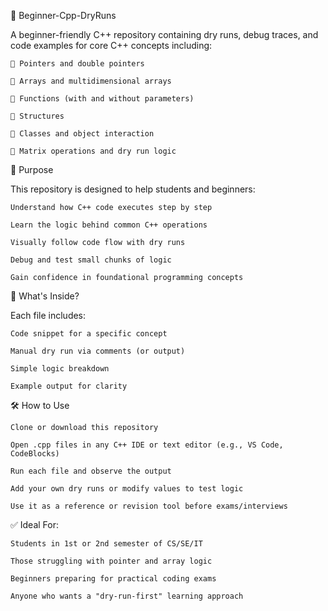 📘 Beginner-Cpp-DryRuns

A beginner-friendly C++ repository containing dry runs, debug traces, and code examples for core C++ concepts including:

    🔹 Pointers and double pointers

    🔹 Arrays and multidimensional arrays

    🔹 Functions (with and without parameters)

    🔹 Structures

    🔹 Classes and object interaction

    🔹 Matrix operations and dry run logic

🚀 Purpose

This repository is designed to help students and beginners:

    Understand how C++ code executes step by step

    Learn the logic behind common C++ operations

    Visually follow code flow with dry runs

    Debug and test small chunks of logic

    Gain confidence in foundational programming concepts

📂 What's Inside?

Each file includes:

    Code snippet for a specific concept

    Manual dry run via comments (or output)

    Simple logic breakdown

    Example output for clarity

🛠️ How to Use

    Clone or download this repository

    Open .cpp files in any C++ IDE or text editor (e.g., VS Code, CodeBlocks)

    Run each file and observe the output

    Add your own dry runs or modify values to test logic

    Use it as a reference or revision tool before exams/interviews

✅ Ideal For:

    Students in 1st or 2nd semester of CS/SE/IT

    Those struggling with pointer and array logic

    Beginners preparing for practical coding exams

    Anyone who wants a "dry-run-first" learning approach

